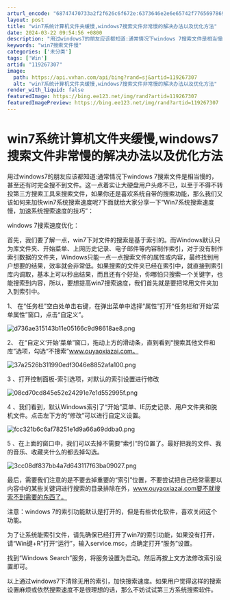 ```yaml
---
arturl_encode: "68747470733a2f2f626c6f672e:6373646e2e6e65742f77656978696e5f33343633383238322f:61727469636c652f64657461696c732f313139323637333037"
layout: post
title: "win7系统计算机文件夹缓慢,windows7搜索文件非常慢的解决办法以及优化方法"
date: 2024-03-22 09:54:56 +0800
description: "用过windows7的朋友应该都知道:通常情况下windows 7搜索文件是相当慢的，甚至还有时完全"
keywords: "win7搜索文件慢"
categories: ['未分类']
tags: ['Win']
artid: "119267307"
image:
  path: https://api.vvhan.com/api/bing?rand=sj&artid=119267307
  alt: "win7系统计算机文件夹缓慢,windows7搜索文件非常慢的解决办法以及优化方法"
render_with_liquid: false
featuredImage: https://bing.ee123.net/img/rand?artid=119267307
featuredImagePreview: https://bing.ee123.net/img/rand?artid=119267307
---
```


# win7系统计算机文件夹缓慢,windows7搜索文件非常慢的解决办法以及优化方法

用过windows7的朋友应该都知道:通常情况下windows 7搜索文件是相当慢的，甚至还有时完全搜不到文件。这一点着实让大硬盘用户头疼不已，以至于不得不转投第三方搜索工具来搜索文件，如果你还是喜欢系统自带的搜索功能，那么我们又该如何来加快win7系统搜索速度呢?下面就给大家分享一下“Win7系统搜索速度慢，加速系统搜索速度的技巧”：

windows 7搜索速度优化：

首先，我们要了解一点，win7下对文件的搜索是基于索引的。而Windows默认只为库文件夹、开始菜单、上网历史记录、电子邮件等内容制作索引，对于没有制作索引数据的文件夹，Windows只能一点一点搜索文件的属性或内容，最终找到用户想要的结果，效率就会非常低。如果搜索的文件夹已经在索引中，就直接到索引库内调取，基本上可以秒出结果，而且还有个好处，你哪怕只搜索一个关键字，也能搜索到内容，所以，要想提高win7搜索速度，我们首先就是要把常用文件夹加入到索引中。

1、 在“任务栏”空白处单击右键，在弹出菜单中选择“属性”打开“任务栏和‘开始’菜单属性”窗口，点击“自定义”。

![d736ae315143b11e05166c9d98618ae8.png](https://i-blog.csdnimg.cn/blog_migrate/c3b70da145dcfe3f2419c20f3fb20766.jpeg)

2、 在“自定义‘开始’菜单”窗口，拖动上方的滑动条，直到看到“搜索其他文件和库”选项，勾选“不搜索”www.ouyaoxiazai.com。

![37a2526b311990edf3046e8852afa100.png](https://i-blog.csdnimg.cn/blog_migrate/84e00753a650be73108a90350e91bd24.jpeg)

3 、打开控制面板-索引选项，对默认的索引设置进行修改

![08cd70cd845e52e24291e7e1d552995f.png](https://i-blog.csdnimg.cn/blog_migrate/cd332b501c3bfe0cbd7c6e5e5e81750a.png)

4 、我们看到，默认Windows索引了“开始”菜单、IE历史记录、用户文件夹和脱机文件。点击左下方的“修改”可以进行自定义设置。

![fcc321b6c6af78251e1d9a66a69ddba0.png](https://i-blog.csdnimg.cn/blog_migrate/364f7f33823378c5d00da868fc86020d.jpeg)

5 、在上面的窗口中，我们可以去掉不需要“索引”的位置了。最好把我的文件、我的音乐、收藏夹什么的都去掉勾选。

![3cc08df837bb4a7d643117f63ba09027.png](https://i-blog.csdnimg.cn/blog_migrate/5275dedba882a3ef5227c41b2bc72a86.jpeg)

最后，需要我们注意的是不要去掉重要的“索引”位置，不要尝试把自己经常需要以内容中的某些关键词进行搜索的目录排除在外，www.ouyaoxiazai.com要不就搜索不到需要的东西了。

注意：windows 7的索引功能默认是打开的，但是有些优化软件，喜欢关闭这个功能。

为了让系统能索引文件，请先确保已经打开了win7的索引功能，如果没有打开，请“Win键+R”打开“运行”，输入service.msc，点确定打开“服务”设置。

找到“Windows Search”服务，将服务设置为启动。然后再按上文方法修改索引设置即可。

以上通过windows7下清除无用的索引，加快搜索速度。如果用户觉得这样的搜索设置麻烦或依然搜索速度不是很理想的话，那么不妨试试第三方系统搜索软件。